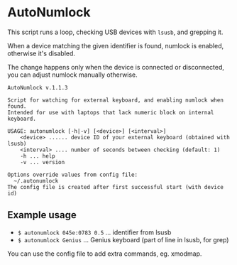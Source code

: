 AutoNumlock
===========

This script runs a loop, checking USB devices with `lsusb`, and grepping it.

When a device matching the given identifier is found, numlock is enabled, otherwise it's disabled.

The change happens only when the device is connected or disconnected, you can adjust numlock manually otherwise.

```none
AutoNumlock v.1.1.3

Script for watching for external keyboard, and enabling numlock when found.
Intended for use with laptops that lack numeric block on internal keyboard.

USAGE: autonumlock [-h|-v] [<device>] [<interval>]
    <device> ...... device ID of your external keyboard (obtained with lsusb)
    <interval> .... number of seconds between checking (default: 1)
    -h ... help
    -v ... version

Options override values from config file:
  ~/.autonumlock
The config file is created after first successful start (with device id)

```

Example usage
-------------

- `$ autonumlock 045e:0783 0.5` ... identifier from lsusb
- `$ autonumlock Genius` ... Genius keyboard (part of line in lsusb, for grep)

You can use the config file to add extra commands, eg. xmodmap.
